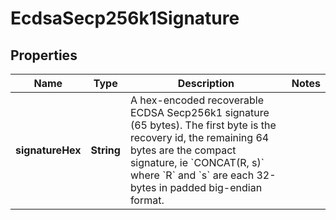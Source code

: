 

# EcdsaSecp256k1Signature


## Properties

| Name | Type | Description | Notes |
|------------ | ------------- | ------------- | -------------|
|**signatureHex** | **String** | A hex-encoded recoverable ECDSA Secp256k1 signature (65 bytes). The first byte is the recovery id, the remaining 64 bytes are the compact signature, ie &#x60;CONCAT(R, s)&#x60; where &#x60;R&#x60; and &#x60;s&#x60; are each 32-bytes in padded big-endian format. |  |



